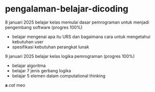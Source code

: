 # pengalaman-belajar-dicoding

8 januari 2025
belajar kelas memulai dasar pemrograman untuk menjadi pengembang software (progres 100%)
* belajar mengenai apa itu URS dan bagaimana cara untuk mengetahui kebutuhan user
* spesifikasi kebutuhan perangkat lunak

9 januari 2025
belajar kelas logika pemrograman (progres 100%)
* belajar algoritma
* belajar 7 jenis gerbang logika
* belajar 5 elemen dalam computational thinking

**a** *cat* meo
